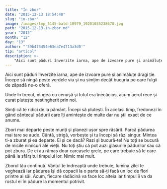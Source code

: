 ```yaml
---
title: "În zbor"
date: "2015-12-13 18:54:48"
slug: "in-zbor"
image: /images/tmp_5145-bald-18979_19201035238670.jpg
path: "2015-12-13-in-zbor.md"
year: "2015"
month: "12"
day: "13"
author: "'59b473454e63ea7e4713a3d0'"
tip: "articol"
description: >-
    "Aici sunt păduri înverzite iarna, ape de izvoare pure și animăluțe dragi ție. Începe să ningă peste verdele viu și nu simțim decât bucuria pe care fulgii de zăpadă ne-o oferă.Unde în trecut, ningea c"
---
```

<div class="kg-card-markdown"><p>Aici sunt păduri înverzite iarna, ape de izvoare pure și animăluțe dragi ție. Începe să ningă peste verdele viu și nu simțim decât bucuria pe care fulgii de zăpadă ne-o oferă.</p>
<p>Unde în trecut, ningea cu cenușă și totul era înecăcios, acum aerul rece și curat plutește nestingherit prin noi.</p>
<p>Simți că te ridici de la pământ. Începi să plutești. În acelasi timp, fredonezi în gând cântecul pădurii care îți amintește de multe dar nu știi exact de ce anume.</p>
<p>Zbori mai departe peste munți și planezi ușor spre răsărit. Parcă pădurea mai tare se aude. Cântă, strigă, vorbește și tu începi să râzi singur. Mintea ti-a zburat și ea departe. Ei și ce dacă? Razi și bucură-te! Nu toți se bucură de micile nimicuri ale vieții. Nu toți știu că pot auzi glasurile pădurilor sau că pot zbura. De ei au rămas doar carcasele grele, pe care trebuie să le care până la sfârșitul timpului lor. Nimic mai mult.</p>
<p>Zborul tău continuă. Vântul te îndreaptă unde trebuie, lumina zilei te veghează iar pădurea își dă copacii la o parte să-ți facă un loc de flori printre ai săi. Acum, fiecare rădăcină va face loc alteia iar timpul îi va da rostul ei în pădure la momentul potrivit.</p>
</div>
    